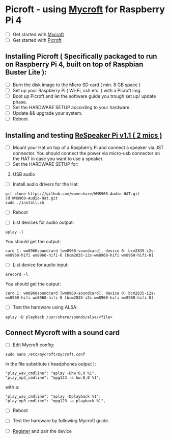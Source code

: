 # Picroft - using [Mycroft](https://mycroft.ai/) for Raspberry Pi 4 

- [ ] Get started with [Mycroft](https://mycroft.ai/get-started/)
- [ ] Get started with [Picroft](https://mycroft-ai.gitbook.io/docs/using-mycroft-ai/get-mycroft/picroft#getting-started-with-picroft)

## Installing Picroft ( Specifically packaged to run on Raspberry Pi 4, built on top of Raspbian Buster Lite ):

- [ ] Burn the disk image to the Micro SD card ( min. 8 GB space )
- [ ] Set up your Raspberry Pi ( Wi-Fi, ssh etc. ) with a Picroft img.
- [ ] Boot up Picroft and let the software guide you trough set up/ update phase.
- [ ] Set the HARDWARE SETUP according to your hardware.
- [ ] Update && upgrade your system.
- [ ] Reboot

## Installing and testing [ReSpeaker Pi v1.1 ( 2 mics )](https://wiki.seeedstudio.com/ReSpeaker_2_Mics_Pi_HAT/)

- [ ] Mount your Hat on top of a Raspberry Pi and connect a speaker via JST connector.
      You should connect the power via micro-usb connector on the HAT in case you want to use a speaker.
- [ ] Set the HARDWARE SETUP for:
3) USB audio
- [ ] Install audio drivers for the Hat:

```
git clone https://github.com/waveshare/WM8960-Audio-HAT.git
cd WM8960-Audio-Hat.git
sudo ./install.sh
```
- [ ] Reboot



- [ ] List devices for audio output:

```
aplay -l
```
    
You should get the output:

```
card 1: wm8960soundcard [wm8960-soundcard], device 0: bcm2835-i2s-wm8960-hifi wm8960-hifi-0 [bcm2835-i2s-wm8960-hifi wm8960-hifi-0]
```

- [ ] List device for audio input:

```
arecord -l
```

You should get the output:

```
card 1: wm8960soundcard [wm8960-soundcard], device 0: bcm2835-i2s-wm8960-hifi wm8960-hifi-0 [bcm2835-i2s-wm8960-hifi wm8960-hifi-0]
```

- [ ] Test the hardware using ALSA:

``` 
aplay -D playback /usr/share/sounds/alsa/<file>
```

## Connect Mycroft with a sound card

- [ ] Edit Mycroft config:

```
sudo nano /etc/mycroft/mycroft.conf
```

In the file substitute ( headphones output ):

```
"play_wav_cmdline": "aplay -Dhw:0,0 %1".
"play_mp3_cmdline": "mpg123 -a hw:0,0 %1",
```

with a:

```
"play_wav_cmdline": "aplay -Dplayback %1".
"play_mp3_cmdline": "mpg123 -a playback %1",
```

- [ ] Reboot
- [ ] Test the hardware by following Mycroft guide.
- [ ] [Register]("https://sso.mycroft.ai/login?redirect=https:%2F%2Fhome.mycroft.ai%2F) and pair the device 

